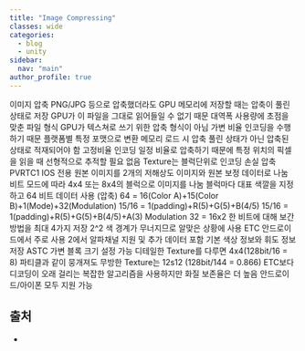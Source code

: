 ```yaml
---
title: "Image Compressing"
classes: wide
categories: 
  - blog
  - unity
sidebar:
  nav: "main"
author_profile: true
---
```

  
이미지 압축
PNG/JPG 등으로 압축했더라도 GPU 메모리에 저장할 때는 압축이 풀린 상태로 저장
GPU가 이 파일을 그대로 읽어들일 수 없기 때문
대역폭 사용량에 초점을 맞춘 파일 형식
GPU가 텍스쳐로 쓰기 위한 압축 형식이 아님
가변 비율 인코딩을 수행하기 때문
플랫폼별 특정 포맷으로 변환
메모리 로드 시 압축 풀린 상태가 아닌 압축된 상태로 적재되어야 함
고정비율 인코딩
일정 비율로 압축하기 때문에 특정 위치의 픽셀을 읽을 때 선형적으로 추적할 필요 없음
Texture는 블럭단위로 인코딩
손실 압축
PVRTC1
IOS 전용
원본 이미지를 2개의 저해상도 이미지와 원본 보정 데이터로 나눔
비트 모드에 따라 4x4 또는 8x4의 블럭으로 이미지를 나눔
블럭마다 대표 색깔을 지정하고 64 비트 데이터 사용 (압축)
64 = 16(Color A)+15(Color B)+1(Mode)+32(Modulation)
15/16 = 1(padding)+R(5)+G(5)+B(4/5)
15/16 = 1(padding)+R(5)+G(5)+B(4/5)+A(3)
Modulation 32 = 16x2
한 비트에 대해 보간 방법을 최대 4가지 저장 2^2
색 경계가 무너지므로 알맞은 상황에 사용
ETC
안드로이드에서 주로 사용
2에서 알파채널 지원 및 추가 데이터 포함
기본 색상 정보와 휘도 정보 저장
ASTC
가변 블록 크기 설정 가능
디테일한 Texture를 다루면 4x4(128bit/16 = 8)
파티클과 같이 뭉개져도 무방한 Texture는 12s12 (128bit/144 = 0.866)
ETC보다 디코딩이 오래 걸리는 복잡한 알고리즘을 사용하지만 화질 보존율은 더 높음
안드로이드/아이폰 모두 지원 가능


## 출처
* 